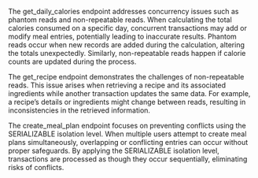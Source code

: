The get_daily_calories endpoint addresses concurrency issues such as phantom reads and non-repeatable reads. When calculating the total calories consumed on a specific day, concurrent transactions may add or modify meal entries, potentially leading to inaccurate results. Phantom reads occur when new records are added during the calculation, altering the totals unexpectedly. Similarly, non-repeatable reads happen if calorie counts are updated during the process. 

The get_recipe endpoint demonstrates the challenges of non-repeatable reads. This issue arises when retrieving a recipe and its associated ingredients while another transaction updates the same data. For example, a recipe’s details or ingredients might change between reads, resulting in inconsistencies in the retrieved information. 

The create_meal_plan endpoint focuses on preventing conflicts using the SERIALIZABLE isolation level. When multiple users attempt to create meal plans simultaneously, overlapping or conflicting entries can occur without proper safeguards. By applying the SERIALIZABLE isolation level, transactions are processed as though they occur sequentially, eliminating risks of conflicts. 